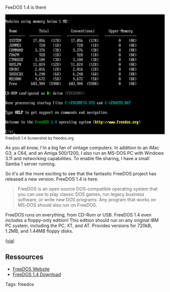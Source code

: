FeeDOS 1.4 is there

![](/images/screenshot_freedos14.png)
<small>FreeDoS 1.4 Screenshot by freedos.org</small>

As you all know, I'm a big fan of vintage computers. In addition to an iMac G3, a C64, and an Amiga 500/1200, I also run an MS-DOS PC with Windows 3.11 and networking capabilities. To enable file sharing, I have a small Samba 1 server running.

So it's all the more exciting to see that the fantastic FreeDOS project has released a new version. FreeDOS 1.4 is here.

> FreeDOS is an open source DOS-compatible operating system that you can use to play classic DOS games, run legacy business software, or write new DOS programs. Any program that works on MS-DOS should also run on FreeDOS.

FreeDOS runs on everything, from CD-Rom or USB. FreeDOS 1.4 even includes a floppy-only edition! This edition should run on any original IBM PC system, including the PC, XT, and AT. Provides versions for 720kB, 1.2MB, and 1.44MB floppy disks.

([via](https://medium.com/@Re-News/freedos-1-4-8232422f2549))

## Ressources
* [FreeDOS Website](https://freedos.org)
* [FreeDOS 1.4 Download](https://freedos.org/download/)

Tags: freedos
